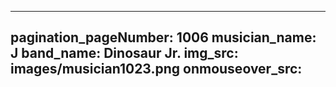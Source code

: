 ------
pagination_pageNumber: 1006
musician_name: J
band_name: Dinosaur Jr.
img_src: images/musician1023.png
onmouseover_src: 
------